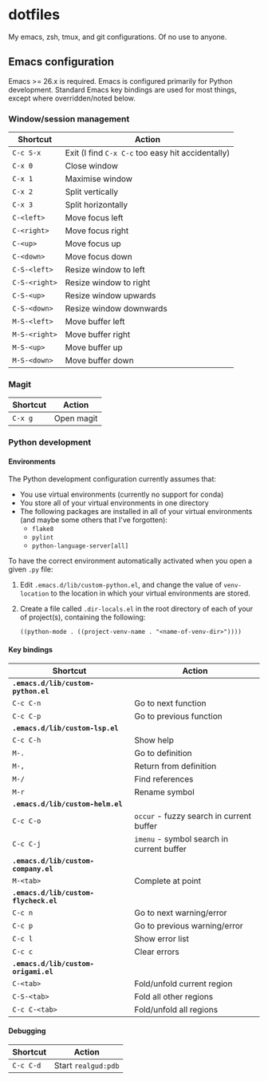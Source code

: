# dotfiles

My emacs, zsh, tmux, and git configurations. Of no use to anyone.


## Emacs configuration


Emacs >= 26.x is required.  Emacs is configured primarily for Python
development.  Standard Emacs key bindings are used for most things, except where
overridden/noted below.


### Window/session management


| Shortcut      | Action                                            |
| ------------- | ------------------------------------------------- |
| `C-c S-x`     | Exit (I find `C-x C-c` too easy hit accidentally) |
| `C-x 0`       | Close window                                      |
| `C-x 1`       | Maximise window                                   |
| `C-x 2`       | Split vertically                                  |
| `C-x 3`       | Split horizontally                                |
| `C-<left>`    | Move focus left                                   |
| `C-<right>`   | Move focus right                                  |
| `C-<up>`      | Move focus up                                     |
| `C-<down>`    | Move focus down                                   |
| `C-S-<left>`  | Resize window to left                             |
| `C-S-<right>` | Resize window to right                            |
| `C-S-<up>`    | Resize window upwards                             |
| `C-S-<down>`  | Resize window downwards                           |
| `M-S-<left>`  | Move buffer left                                  |
| `M-S-<right>` | Move buffer right                                 |
| `M-S-<up>`    | Move buffer up                                    |
| `M-S-<down>`  | Move buffer down                                  |


### Magit


| Shortcut   | Action     |
| ---------- | ---------- |
| `C-x g`    | Open magit |


### Python development


#### Environments

The Python development configuration currently assumes that:

* You use virtual environments (currently no support for conda)
* You store all of your virtual environments in one directory
* The following packages are installed in all of your virtual
  environments (and maybe some others that I've forgotten):
  - `flake8`
  - `pylint`
  - `python-language-server[all]`

To have the correct environment automatically activated when you
open a given `.py` file:

1. Edit `.emacs.d/lib/custom-python.el`, and change the value of
   `venv-location` to the location in which your virtual environments are
   stored.
2. Create a file called `.dir-locals.el` in the root directory of each
   of your of project(s), containing the following:

   `((python-mode . ((project-venv-name . "<name-of-venv-dir>"))))`


#### Key bindings

| Shortcut                              | Action                                    |
| ------------------------------------- | ----------------------------------------- |
| **`.emacs.d/lib/custom-python.el`**   |                                           |
| `C-c C-n`                             | Go to next function                       |
| `C-c C-p`                             | Go to previous function                   |
| **`.emacs.d/lib/custom-lsp.el`**      |                                           |
| `C-c C-h`                             | Show help                                 |
| `M-.`                                 | Go to definition                          |
| `M-,`                                 | Return from definition                    |
| `M-/`                                 | Find references                           |
| `M-r`                                 | Rename symbol                             |
| **`.emacs.d/lib/custom-helm.el`**     |                                           |
| `C-c C-o`                             | `occur` - fuzzy search in current buffer  |
| `C-c C-j`                             | `imenu` - symbol search in current buffer |
| **`.emacs.d/lib/custom-company.el`**  |                                           |
| `M-<tab>`                             | Complete at point                         |
| **`.emacs.d/lib/custom-flycheck.el`** |                                           |
| `C-c n`                               | Go to next warning/error                  |
| `C-c p`                               | Go to previous warning/error              |
| `C-c l`                               | Show error list                           |
| `C-c c`                               | Clear errors                              |
| **`.emacs.d/lib/custom-origami.el`**  |                                           |
| `C-<tab>`                             | Fold/unfold current region                |
| `C-S-<tab>`                           | Fold all other regions                    |
| `C-c C-<tab>`                         | Fold/unfold all regions                   |


#### Debugging


| Shortcut      | Action              |
| ------------- | ------------------- |
| `C-c C-d`     | Start `realgud:pdb` |
